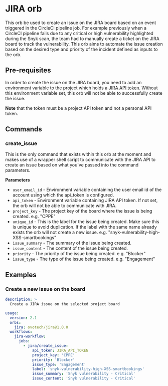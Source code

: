 # JIRA orb

This orb be used to create an issue on the JIRA board based on an event triggered in the CircleCI pipeline job. For example previously when a CircleCI pipeline fails due to any critical or high vulnerability highlighted during the Snyk scan, the team had to manually create a ticket on the JIRA board to track the vulnerability.
This orb aims to automate the issue creation based on the desired type and priority of the incident defined as inputs to the orb.

## Pre-requisites

In order to create the issue on the JIRA board, you need to add an environment variable to the project which holds a [JIRA API token](https://support.atlassian.com/atlassian-account/docs/manage-api-tokens-for-your-atlassian-account/). Without this environment variable set, this orb will not be able to successfully create the issue.

**Note** that the token must be a project API token and not a personal API token.

## Commands

### create_issue

This is the only command that exists within this orb at the moment and makes use of a wrapper shell script to communicate with the JIRA API to create an issue based on what you've passed into the command parameters.

**Parameters**

- `user_email_id` - Environment variable containing the user email id of the account using which the api_token is configured.
- `api_token` - Environment variable containing JIRA API token. If not set, the orb will not be able to communicate with JIRA.
- `project_key` - The project key of the board where the issue is being created. e.g. "CPPE"
- `unique_id` - This is the label for the issue being created. Make sure this is unique to avoid duplication. If the label with the same name already exists the orb will not create a new issue. e.g. "snyk-vulnerability-high-XSS-smartbookings"
- `issue_summary` - The summary of the issue being created.
- `issue_content` - The content of the issue being created.
- `priority` - The priority of the issue being created. e.g. "Blocker"
- `issue_type` - The type of the issue being created. e.g. "Engagement"

## Examples

### Create a new issue on the board

```yaml
description: >
  Create a JIRA issue on the selected project board

usage:
  version: 2.1
  orbs:
    jira: ovotech/jira@1.0.0
  workflows:
    jira-workflow:
      jobs:
        - jira/create_issue:
            api_token: JIRA_API_TOKEN
            project_key: 'CPPE'
            priority: 'Blocker'
            issue_type: 'Engagement'
            label: 'snyk-vulnerability-high-XSS-smartbookings'
            issue_summary: 'Snyk vulnerability - Critical'
            issue_content: 'Snyk vulnerability - Critical'
```
